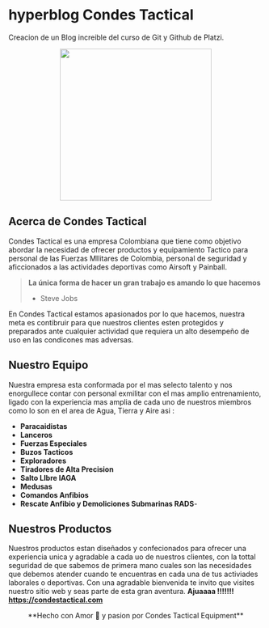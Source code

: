 # hyperblog Condes Tactical
Creacion de un Blog increible del curso de Git y Github de Platzi.
<p align="center"><img src="https://i.imgur.com/MlEKGwS.png" width="300"></p>

## Acerca de Condes Tactical

Condes Tactical es una empresa Colombiana que tiene como objetivo abordar la necesidad de ofrecer productos y equipamiento Tactico para personal de las Fuerzas MIlitares de Colombia, personal de seguridad y aficcionados a las actividades deportivas como Airsoft y Painball.

> **La única forma de hacer un gran trabajo es amando lo que hacemos**
> - Steve Jobs

En Condes Tactical estamos apasionados por lo que hacemos, nuestra meta es contibruir para que nuestros clientes esten protegidos y preparados ante cualquier actividad que requiera un alto desempeño de uso en las condicones mas adversas.

## Nuestro Equipo

Nuestra empresa esta conformada por el mas selecto talento y nos enorgullece contar con personal exmilitar con el mas amplio entrenamiento, ligado con la experiencia mas amplia de cada uno de nuestros miembros como lo son en el area de Agua, Tierra y Aire asi :
- **Paracaidistas**
- **Lanceros**
- **Fuerzas Especiales**
- **Buzos Tacticos**
- **Exploradores**
- **Tiradores de Alta Precision**
- **Salto LIbre IAGA**
- **Medusas**
- **Comandos Anfibios**
- **Rescate Anfibio y Demoliciones Submarinas RADS**-

## Nuestros Productos

Nuestros productos estan diseñados y confecionados para ofrecer una experiencia unica y agradable a cada uo de nuestros clientes, con la tottal seguridad de que sabemos de primera mano cuales son las necesidades que debemos atender cuando te encuentras en cada una de tus activiades laborales o deportivas. 
Con una agradable bienvenida te invito que visites nuestro sitio web y seas parte de esta gran aventura. **Ajuaaaa !!!!!!!**
**https://condestactical.com**
<p align="center">
**Hecho con Amor 💚 y pasion por Condes Tactical Equipment**
</p>